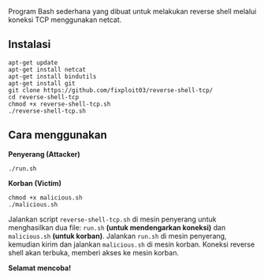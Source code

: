 Program Bash sederhana yang dibuat untuk melakukan reverse shell melalui koneksi TCP menggunakan netcat.

## Instalasi 

```
apt-get update
apt-get install netcat
apt-get install bindutils
apt-get install git
git clone https://github.com/fixploit03/reverse-shell-tcp/
cd reverse-shell-tcp
chmod +x reverse-shell-tcp.sh
./reverse-shell-tcp.sh
```

## Cara menggunakan

**Penyerang (Attacker)**

```
./run.sh
```

**Korban (Victim)**

```
chmod +x malicious.sh
./malicious.sh
```

Jalankan script `reverse-shell-tcp.sh` di mesin penyerang untuk menghasilkan dua file: `run.sh` **(untuk mendengarkan koneksi)** dan `malicious.sh` **(untuk korban)**. Jalankan `run.sh` di mesin penyerang, kemudian kirim dan jalankan `malicious.sh` di mesin korban. Koneksi reverse shell akan terbuka, memberi akses ke mesin korban.

**Selamat mencoba!**
